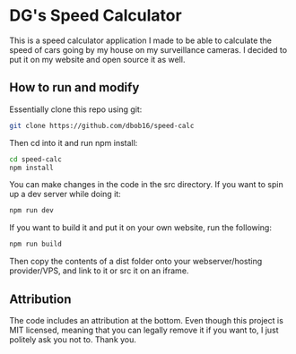 # DG's Speed Calculator

This is a speed calculator application I made to be able to calculate the speed of cars going by my house on my surveillance cameras. I decided to put it on my website and open source it as well.

## How to run and modify

Essentially clone this repo using git:

```sh
git clone https://github.com/dbob16/speed-calc
```

Then cd into it and run npm install:

```sh
cd speed-calc
npm install
```

You can make changes in the code in the src directory. If you want to spin up a dev server while doing it:

```sh
npm run dev
```

If you want to build it and put it on your own website, run the following:

```sh
npm run build
```

Then copy the contents of a dist folder onto your webserver/hosting provider/VPS, and link to it or src it on an iframe.

## Attribution

The code includes an attribution at the bottom. Even though this project is MIT licensed, meaning that you can legally remove it if you want to, I just politely ask you not to. Thank you.